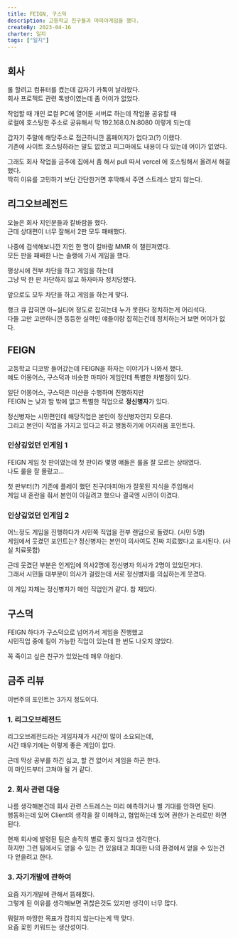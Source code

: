 ```yaml
---
title: FEIGN, 구스덕
description: 고등학교 친구들과 마피아게임을 했다.
createBy: 2023-04-16
charter: 일지
tags: ["일지"]
---
```


## 회사

롤 할려고 컴퓨터를 켰는데 갑자기 카톡이 날라왔다.  
회사 프로젝트 관련 톡방이였는데 좀 어이가 없었다.

작업할 때 개인 로컬 PC에 열어둔 서버로 하는데 작업물 공유할 때  
로컬에 호스팅한 주소로 공유해서 막 192.168.0.N:8080 이렇게 되는데

갑자기 주말에 해당주소로 접근하니깐 홈페이지가 없다고(?) 이랬다.  
기존에 사이트 호스팅하라는 말도 없었고 피그마에도 내용이 다 있는데 어이가 없었다.

그래도 회사 작업을 금주에 집에서 좀 해서 pull 따서 vercel 에 호스팅해서 올려서 해결했다.  
딱히 이유를 고민하기 보단 간단한거면 후딱해서 주면 스트레스 받지 않는다.

## 리그오브레전드

오늘은 회사 지인분들과 칼바람을 했다.  
근데 상대편이 너무 잘해서 2판 모두 패배했다.

나중에 검색해보니깐 지인 한 명이 칼바람 MMR 이 챌린져였다.  
모든 판을 패배한 나는 솔랭에 가서 게임을 했다.

평상시에 전부 차단을 하고 게임을 하는데  
그냥 딱 한 판 차단하지 않고 하자마자 정치당했다.

앞으로도 모두 차단을 하고 게임을 하는게 맞다.

랭크 큐 잡히면 아~실티어 정도로 잡히는데 누가 못한다 정치하는게 어리석다.  
다들 고만 고만하니깐 동등한 실력인 얘들이랑 잡히는건데 정치하는거 보면 어이가 없다.

## FEIGN

고등학교 디코방 들어갔는데 FEIGN을 하자는 이야기가 나와서 했다.  
얘도 어몽어스, 구스덕과 비슷한 마피아 게임인데 특별한 차별점이 있다.

일단 어몽어스, 구스덕은 미샨을 수행하며 진행하지만  
FEIGN 는 낮과 밤 밖에 없고 특별한 직업으로 **정신병자**가 있다.

정신병자는 시민편인데 해당직업은 본인이 정신병자인지 모른다.  
그리고 본인이 직업을 가지고 있다고 하고 행동하기에 어지러움 포인트다.

### 인상깊었던 인게임 1

FEIGN 게임 첫 판이였는데 첫 판이라 몇명 얘들은 룰을 잘 모르는 상태였다.  
나도 룰을 잘 몰랐고...

첫 판부터(?) 기존에 플레이 했던 친구(마피아)가 잘못된 지식을 주입해서  
게임 내 혼란을 줘서 본인이 이길려고 했으나 결국엔 시민이 이겼다.

### 인상깊었던 인게임 2

어느정도 게임을 진행하다가 시민쪽 직업을 전부 랜덤으로 돌렸다. (시민 5명)  
게임에서 웃겼던 포인트는? 정신병자는 본인이 의사여도 진짜 치료했다고 표시된다. (사실 치료못함)

근데 웃겼던 부분은 인게임에 의사2명에 정신병자 의사가 2명이 있었던거다.  
그래서 시민들 대부분이 의사가 걸렸는데 서로 정신병자를 의심하는게 웃겼다.

이 게임 자체는 정신병자가 메인 직업인거 같다. 참 재밌다.

## 구스덕

FEIGN 하다가 구스덕으로 넘어가서 게임을 진행했고  
시민직업 중에 킬이 가능한 직업이 있는데 한 번도 나오지 않았다.

꼭 죽이고 싶은 친구가 있었는데 매우 아쉽다.

## 금주 리뷰

이번주의 포인트는 3가지 정도이다.

### 1. 리그오브레전드

리그오브레전드라는 게임자체가 시간이 많이 소요되는데,  
시간 때우기에는 이렇게 좋은 게임이 없다.

근데 막상 공부를 하긴 싫고, 할 건 없어서 게임을 하곤 한다.  
이 마인드부터 고쳐야 될 거 같다.

### 2. 회사 관련 대응

나름 생각해본건데 회사 관련 스트레스는 미리 예측하거나 별 기대를 안하면 된다.  
행동하는데 있어 Client의 생각을 잘 이해하고, 협업하는데 있어 권한가 논리로만 하면 된다.

현재 회사에 발령된 팀은 솔직히 별로 좋지 않다고 생각한다.  
하지만 그런 팀에서도 얻을 수 있는 건 있을테고 최대한 나의 환경에서 얻을 수 있는건 다 얻을려고 한다.

### 3. 자기개발에 관하여

요즘 자기개발에 관해서 뜸해졌다.  
그렇게 된 이유를 생각해보면 귀찮은것도 있지만 생각이 너무 많다.

뭐랄까 마땅한 목표가 잡히지 않는다는게 딱 맞다.  
요즘 꽂힌 키워드는 생산성이다.
